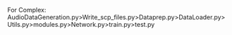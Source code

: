 For Complex:
AudioDataGeneration.py>Write_scp_files.py>Dataprep.py>DataLoader.py>Utils.py>modules.py>Network.py>train.py>test.py
